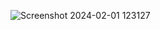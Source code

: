 
![Screenshot 2024-02-01 123127](https://github.com/Umindu/Restaurant/assets/45851748/8ded8015-77fa-4f77-b4bf-ecac6456b283)
